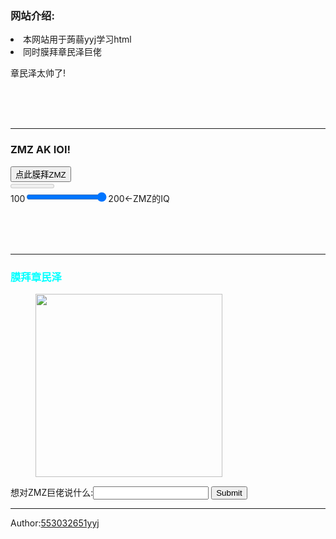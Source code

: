 <html lang="zh">
<head>       
   <title>膜拜章民泽网站</title>
</head>
<body>
  <main>
    <script>
      var pre=0;
    </script>
    <script>
       function added(){
           pre+=1;
           window.alert("膜拜成功!"); 
       }
     </script>
    <h3>网站介绍:</h3>
    <li>本网站用于蒟蒻yyj学习html</li>
    
<li>同时膜拜<a herf="https://www.luogu.com.cn/user/143693">章民泽巨佬</a></li>
    <p><a herf="https://www.luogu.com.cn/user/143693">章民泽太帅了!</a></p>
    <br><br><br><hr />
    <h3>ZMZ AK IOI!</h3>
    <button type="button" onclick="added()">点此膜拜ZMZ</button><br>
    <meter value=pre min="0" max="100"></meter>
    <form oninput="x.value=parseInt(a.value)+parseInt(b.value)">100<input type="range" id="a" value="150">200<-ZMZ的IQ

  </main>
  <aside>
    <br><br><br>
    <div style="color:#00FFFF">
    <hr />
      <h3>膜拜章民泽</h3>
    </div>
    <figure>
      <img src="https://s2.ax1x.com/2019/06/17/Vb3bs1.png" width="299" height="293" />
    </figure>
    <form action="say.asp" method="get">
      想对ZMZ巨佬说什么:<input type="text" name="fname" />
      <input type="submit" value="Submit" />
    </form>
    <footer>
      <hr />
      <p>Author:<a href="https://www.luogu.com.cn/user/205821">553032651yyj</a></p>
</footer>
  </aside>
</body>
</html>
